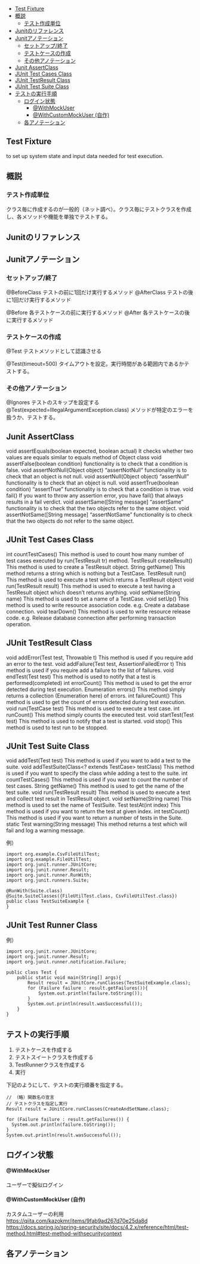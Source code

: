 
- [Test Fixture](#test-fixture)
- [概説](#概説)
  - [テスト作成単位](#テスト作成単位)
- [Junitのリファレンス](#junitのリファレンス)
- [Junitアノテーション](#junitアノテーション)
  - [セットアップ/終了](#セットアップ終了)
  - [テストケースの作成](#テストケースの作成)
  - [その他アノテーション](#その他アノテーション)
- [Junit AssertClass](#junit-assertclass)
- [JUnit Test Cases Class](#junit-test-cases-class)
- [JUnit TestResult Class](#junit-testresult-class)
- [JUnit Test Suite Class](#junit-test-suite-class)
- [テストの実行手順](#テストの実行手順)
  - [ログイン状態](#ログイン状態)
      - [@WithMockUser](#withmockuser)
      - [@WithCustomMockUser (自作)](#withcustommockuser-自作)
  - [各アノテーション](#各アノテーション)


## Test Fixture
to set up system state and input data needed for test execution.

## 概説
### テスト作成単位
クラス毎に作成するのが一般的（ネット調べ）。クラス毎にテストクラスを作成し、各メソッドや機能を単独でテストする。

## Junitのリファレンス
## Junitアノテーション
### セットアップ/終了
@BeforeClass
  テストの前に1回だけ実行するメソッド
@AfterClass
  テストの後に1回だけ実行するメソッド

@Before
  各テストケースの前に実行するメソッド
@After
  各テストケースの後に実行するメソッド

### テストケースの作成
@Test
  テストメソッドとして認識させる

  @Test(timeout=500)
    タイムアウトを設定。実行時間がある範囲内であるかテストする。

### その他アノテーション
@Ignores
  テストのスキップを設定する
@Test(expected=IllegalArgumentException.class)
  メソッドが特定のエラーを扱うか、テストする。

## Junit AssertClass
void assertEquals(boolean expected, boolean actual)
  It checks whether two values are equals similar to equals method of Object class
void assertFalse(boolean condition)
  functionality is to check that a condition is false.
void assertNotNull(Object object)
  “assertNotNull” functionality is to check that an object is not null.
void assertNull(Object object)
  “assertNull” functionality is to check that an object is null.
void assertTrue(boolean condition)
  “assertTrue” functionality is to check that a condition is true.
void fail()
  If you want to throw any assertion error, you have fail() that always results in a fail verdict.
void assertSame([String message]
  “assertSame” functionality is to check that the two objects refer to the same object.
void assertNotSame([String message]
  “assertNotSame” functionality is to check that the two objects do not refer to the same object.


## JUnit Test Cases Class
int countTestCases()
  This method is used to count how many number of test cases executed by run(TestResult tr) method.
TestResult createResult()
  This method is used to create a TestResult object.
String getName()
  This method returns a string which is nothing but a TestCase.
TestResult run()
  This method is used to execute a test which returns a TestResult object
void run(TestResult result)
  This method is used to execute a test having a TestResult object which doesn’t returns anything.
void setName(String name)
  This method is used to set a name of a TestCase.
void setUp()
  This method is used to write resource association code. e.g. Create a database connection.
void tearDown()
  This method is used to write resource release code. e.g. Release database connection after performing transaction operation.


## JUnit TestResult Class
void addError(Test test, Throwable t)
  This method is used if you require add an error to the test.
void addFailure(Test test, AssertionFailedError t)
  This method is used if you require add a failure to the list of failures.
void endTest(Test test)
  This method is used to notify that a test is performed(completed)
int errorCount()
  This method is used to get the error detected during test execution.
Enumeration<TestFailure> errors()
  This method simply returns a collection (Enumeration here) of errors.
int failureCount()
  This method is used to get the count of errors detected during test execution.
void run(TestCase test)
  This method is used to execute a test case.
int runCount()
  This method simply counts the executed test.
void startTest(Test test)
  This method is used to notify that a test is started.
void stop()
  This method is used to test run to be stopped.


## JUnit Test Suite Class
void addTest(Test test)
  This method is used if you want to add a test to the suite.
void addTestSuite(Class<? extends TestCase> testClass)
  This method is used if you want to specify the class while adding a test to the suite.
int countTestCases()
  This method is used if you want to count the number of test cases.
String getName()
  This method is used to get the name of the test suite.
void run(TestResult result)
  This method is used to execute a test and collect test result in TestResult object.
void setName(String name)
  This method is used to set the name of TestSuite.
Test testAt(int index)
  This method is used if you want to return the test at given index.
int testCount()
  This method is used if you want to return a number of tests in the Suite.
static Test warning(String message)
  This method returns a test which will fail and log a warning message.


例）
```
import org.example.CsvFileUtilTest;
import org.example.FileUtilTest;
import org.junit.runner.JUnitCore;
import org.junit.runner.Result;
import org.junit.runner.RunWith;
import org.junit.runners.Suite;

@RunWith(Suite.class)
@Suite.SuiteClasses({FileUtilTest.class, CsvFileUtilTest.class})
public class TestSuiteExample {
}
```


## JUnit Test Runner Class
例）
```
import org.junit.runner.JUnitCore;
import org.junit.runner.Result;
import org.junit.runner.notification.Failure;

public class Test {
    public static void main(String[] args){
        Result result = JUnitCore.runClasses(TestSuiteExample.class);
        for (Failure failure : result.getFailures()){
            System.out.println(failure.toString());
        }
        System.out.println(result.wasSuccessful());
    }
}
```


## テストの実行手順

1. テストケースを作成する
2. テストスイートクラスを作成する
3. TestRunnerクラスを作成する
4. 実行

下記のようにして、テストの実行順番を指定する。
```
// （略）関数名の宣言
// テストクラスを指定し実行
Result result = JUnitCore.runClasses(CreateAndSetName.class);

for (Failure failure : result.getFailures()) {
  System.out.println(failure.toString());
}
System.out.println(result.wasSuccessful());
```


## ログイン状態
#### @WithMockUser
ユーザーで擬似ログイン

#### @WithCustomMockUser (自作)
カスタムユーザーの利用
https://qiita.com/kazokmr/items/9fab9ad267d70e25da8d
https://docs.spring.io/spring-security/site/docs/4.2.x/reference/html/test-method.html#test-method-withsecuritycontext

## 各アノテーション

